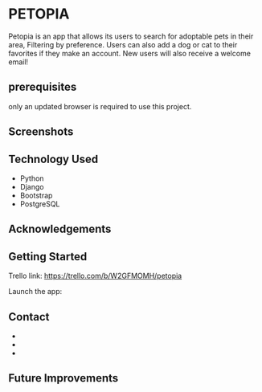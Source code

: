 # **PETOPIA**

Petopia is an app that allows its users to search for adoptable pets in their area,
Filtering by preference. Users can also add a dog or cat to their favorites if they make an account. New users will also receive a welcome email! 
## prerequisites
only an updated browser is required to use this project.

## Screenshots





## Technology Used
- Python
- Django
- Bootstrap
- PostgreSQL
## Acknowledgements

## Getting Started
Trello link: https://trello.com/b/W2GFMOMH/petopia

Launch the app:  

## Contact
-
-
-
## Future Improvements

